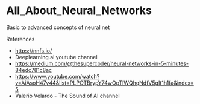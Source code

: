 # All_About_Neural_Networks
Basic to advanced concepts of neural net

References

- https://nnfs.io/
- Deeplearning.ai youtube channel
- https://medium.com/@thesupercoder/neural-networks-in-5-minutes-84edc781c8ac
- https://www.youtube.com/watch?v=AiAsoH47y44&list=PLPOTBrypY74wOpTIWQhqNdfV5gIt1h1fa&index=5
- Valerio Velardo - The Sound of AI channel
